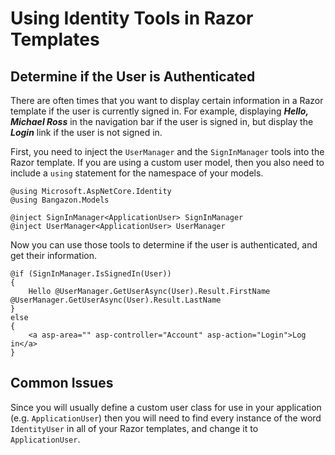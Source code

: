 # Using Identity Tools in Razor Templates

## Determine if the User is Authenticated

There are often times that you want to display certain information in a Razor template if the user is currently signed in. For example, displaying _**Hello, Michael Ross**_ in the navigation bar if the user is signed in, but display the _**Login**_ link if the user is not signed in.

First, you need to inject the `UserManager` and the `SignInManager` tools into the Razor template. If you are using a custom user model, then you also need to include a `using` statement for the namespace of your models.

```html+razor
@using Microsoft.AspNetCore.Identity
@using Bangazon.Models

@inject SignInManager<ApplicationUser> SignInManager
@inject UserManager<ApplicationUser> UserManager
```

Now you can use those tools to determine if the user is authenticated, and get their information.

```html+razor
@if (SignInManager.IsSignedIn(User))
{
    Hello @UserManager.GetUserAsync(User).Result.FirstName @UserManager.GetUserAsync(User).Result.LastName
}
else
{
    <a asp-area="" asp-controller="Account" asp-action="Login">Log in</a>
}
```

## Common Issues

Since you will usually define a custom user class for use in your application (e.g. `ApplicationUser`) then you will need to find every instance of the word `IdentityUser` in all of your Razor templates, and change it to `ApplicationUser`.

